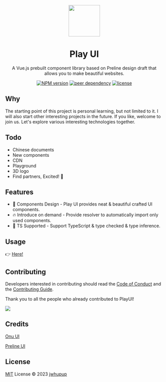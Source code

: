 <p align="center">
<img src="https://playui.netlify.app/logo.png" style="width:100px;" />
<h1 align="center">Play UI</h1>
<p align="center">A Vue.js prebuilt component library based on <a herf="https://github.com/htmlstreamofficial/preline">Preline</a> design draft that allows you to make beautiful websites.</p>
</p>
<p align="center">
  <a href="https://www.npmjs.com/package/play-ui"><img src="https://img.shields.io/npm/v/play-ui" alt="NPM version"></a>
  <a href="https://vuejs.org/"><img src="https://img.shields.io/npm/dependency-version/play-ui/peer/vue" alt="peer dependency"></a>
  <a href="./LICENSE"><img src="https://img.shields.io/github/license/jwhupup/play-ui" alt="license"></a>
  <p align="center">
</p>

## Why

The starting point of this project is personal learning, but not limited to it. I will also start other interesting projects in the future. If you like, welcome to join us. Let's explore various interesting technologies together.

## Todo

- Chinese documents
- New components
- CDN
- Playground
- 3D logo
- Find partners, Excited! 🤪

## Features

- 🌈 Components Design - Play UI provides neat & beautiful crafted UI components.
- 🔥 Introduce on demand - Provide resolver to automatically import only used components.
- 🎉 TS Supported - Support TypeScript & type checked & type inference.

## Usage

👉 [Here!](https://playui.netlify.app/guide/install.html)

## Contributing

Developers interested in contributing should read the [Code of Conduct](./CODE_OF_CONDUCT.md) and the [Contributing Guide](./CONTRIBUTING.md).

Thank you to all the people who already contributed to PlayUI!

<a href="https://github.com/jwhupup/play-ui/graphs/contributors">
  <img src="https://contrib.rocks/image?repo=jwhupup/play-ui" />
</a>

## Credits

[Onu UI](https://github.com/onu-ui/onu-ui)

[Preline UI](https://github.com/htmlstreamofficial/preline)

## License

[MIT](./LICENSE) License © 2023 [jwhupup](https://github.com/jwhupup)
